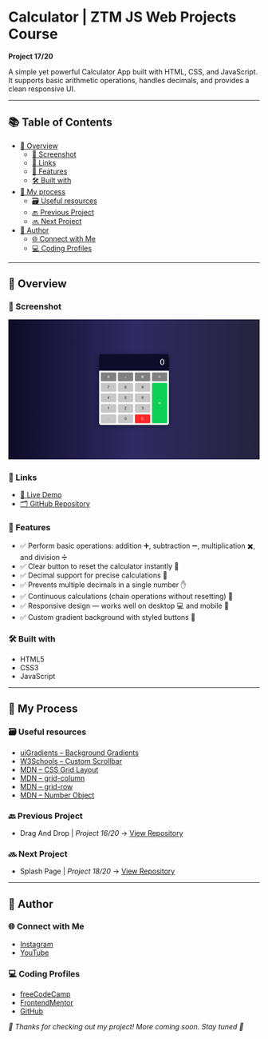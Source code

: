 # Calculator | ZTM JS Web Projects Course

**Project 17/20**

A simple yet powerful Calculator App built with HTML, CSS, and JavaScript. It supports basic arithmetic operations, handles decimals, and provides a clean responsive UI.

---

## 📚 Table of Contents

- [🔎 Overview](#-overview)
  - [📸 Screenshot](#-screenshot)
  - [🔗 Links](#-links)
  - [📌 Features](#-features)
  - [🛠️ Built with](#️-built-with)
- [🧠 My process](#-my-process)
  - [🗃️ Useful resources](#️-useful-resources)
  - [🔙 Previous Project](#-previous-project)
  - [🔜 Next Project](#-next-project)
- [👤 Author](#-author)
  - [🌐 Connect with Me](#-connect-with-me)
  - [💻 Coding Profiles](#-coding-profiles)

---

## 🔎 Overview

### 📸 Screenshot

![Live Preview Screenshot](./assets/screenshot.jpg)

### 🔗 Links

 - [🔴 Live Demo](https://dalascript.github.io/calculator/)
 - [🗂️ GitHub Repository](https://github.com/DalaScript/calculator)

### 📌 Features

  - ✅ Perform basic operations: addition ➕, subtraction ➖, multiplication ✖️, and division ➗
  - ✅ Clear button to reset the calculator instantly 🔄
  - ✅ Decimal support for precise calculations 🔢
  - ✅ Prevents multiple decimals in a single number ✋
  - ✅ Continuous calculations (chain operations without resetting) 🔗
  - ✅ Responsive design — works well on desktop 💻 and mobile 📱
  - ✅ Custom gradient background with styled buttons 🎨

### 🛠️ Built with

  - HTML5
  - CSS3
  - JavaScript

---

## 🧠 My Process

### 🗃️ Useful resources

 - [uiGradients – Background Gradients](https://uigradients.com/#MoonlitAsteroid)
 - [W3Schools – Custom Scrollbar](https://www.w3schools.com/howto/howto_css_custom_scrollbar.asp)
 - [MDN – CSS Grid Layout](https://developer.mozilla.org/en-US/docs/Web/CSS/CSS_grid_layout)
 - [MDN – grid-column](https://developer.mozilla.org/en-US/docs/Web/CSS/grid-column)
 - [MDN – grid-row](https://developer.mozilla.org/en-US/docs/Web/CSS/grid-row)
 - [MDN – Number Object](https://developer.mozilla.org/en-US/docs/Web/JavaScript/Reference/Global_Objects/Number)

### 🔙 Previous Project

 - Drag And Drop | *Project 16/20* → [View Repository](https://github.com/DalaScript/drag-and-drop)

### 🔜 Next Project

 - Splash Page | *Project 18/20* → [View Repository](https://github.com/DalaScript/splash-page)

---

## 👤 Author

### 🌐 Connect with Me

 - [Instagram](https://www.instagram.com/DalaScript)
 - [YouTube](https://www.youtube.com/@DalaScript)

### 💻 Coding Profiles

 - [freeCodeCamp](https://www.freecodecamp.org/DalaScript)
 - [FrontendMentor](https://www.frontendmentor.io/profile/DalaScript)
 - [GitHub](https://github.com/DalaScript)

*🙌 Thanks for checking out my project! More coming soon. Stay tuned 🚀*
